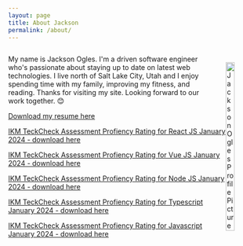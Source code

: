 ```yaml
---
layout: page
title: About Jackson
permalink: /about/
---
```


<div style="display: flex; align-items: center;">
     <div>
          <p style="margin-right: 30px">
               My name is Jackson Ogles. I'm a driven software engineer who's passionate about staying up to date on latest web technologies. I live north of Salt Lake City, Utah and I enjoy spending time with my family, improving my fitness, and reading. Thanks for visiting my site. Looking forward to our work together. 😊
          </p>
          <p>
               <a href="{{site.baseurl}}/resume.pdf" download="jackson_ogles_resume">Download my resume here</a>
          </p> 
          <p>
               <a href="{{site.baseurl}}/react-test-results.pdf" download="react-test-results">IKM TeckCheck Assessment Profiency Rating for React JS January 2024 - download here</a>
          </p>
          <p>
               <a href="{{site.baseurl}}/vue-test-results.pdf" download="vue-test-results">IKM TeckCheck Assessment Profiency Rating for Vue JS January 2024 - download here</a>
          </p>
          <p>
               <a href="{{site.baseurl}}/node-test-results.pdf" download="node-test-results">IKM TeckCheck Assessment Profiency Rating for Node JS January 2024 - download here</a>
          </p>
          <p>
               <a href="{{site.baseurl}}/typescript-test-results.pdf" download="typescript-test-results">IKM TeckCheck Assessment Profiency Rating for Typescript January 2024 - download here</a>
          </p>
          <p>
               <a href="{{site.baseurl}}/javascript-test-results.pdf" download="javascript-test-results">IKM TeckCheck Assessment Profiency Rating for Javascript January 2024 - download here</a>
          </p>
     </div>
     <img style="width: 30%;" src="../assets/me.jpeg" alt="Jackson Ogles Profile Picture">
</div>
